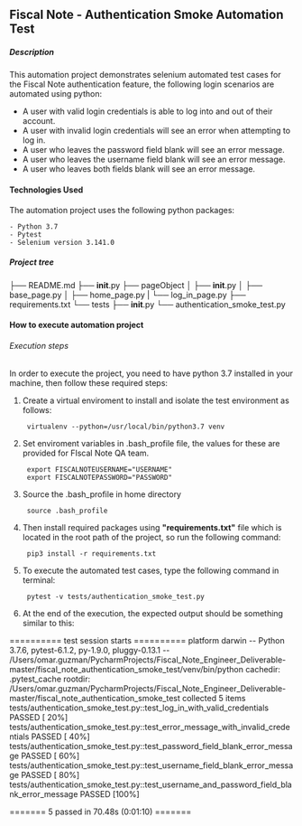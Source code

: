 ## Fiscal Note - Authentication Smoke Automation Test

##### Description

This automation project demonstrates selenium automated test cases for the Fiscal Note authentication feature, the following login scenarios are automated using python:

* A user with valid login credentials is able to log into and out of their account.
* A user with invalid login credentials will see an error when attempting to log in.
* A user who leaves the password field blank will see an error message.
* A user who leaves the username field blank will see an error message.
* A user who leaves both fields blank will see an error message.

#### Technologies Used

The automation project uses the following python packages:

    - Python 3.7
    - Pytest
    - Selenium version 3.141.0

##### Project tree

├── README.md
├── __init__.py
├── pageObject
│    ├── __init__.py
│    ├── base_page.py
│    ├── home_page.py
|    └── log_in_page.py
├── requirements.txt
└── tests
    ├── __init__.py
    └── authentication_smoke_test.py


#### How to execute automation project

###### Execution steps

In order to execute the project, you need to have python 3.7 installed in your machine, then follow these required steps:

1. Create a virtual enviroment to install and isolate the test environment as follows:

        virtualenv --python=/usr/local/bin/python3.7 venv

2. Set enviroment variables in .bash_profile file, the values for these are provided for FIscal Note QA team.

        export FISCALNOTEUSERNAME="USERNAME"
        export FISCALNOTEPASSWORD="PASSWORD"

3. Source the .bash_profile in home directory

        source .bash_profile

4. Then install required packages using **"requirements.txt"** file which is located in the root path of the project, so run the following command:

        pip3 install -r requirements.txt

5. To execute the automated test cases, type the following command in terminal:

        pytest -v tests/authentication_smoke_test.py

6. At the end of the execution, the expected output should be something similar to this:

========== test session starts ==========
platform darwin -- Python 3.7.6, pytest-6.1.2, py-1.9.0, pluggy-0.13.1 -- /Users/omar.guzman/PycharmProjects/Fiscal_Note_Engineer_Deliverable-master/fiscal_note_authentication_smoke_test/venv/bin/python
cachedir: .pytest_cache
rootdir: /Users/omar.guzman/PycharmProjects/Fiscal_Note_Engineer_Deliverable-master/fiscal_note_authentication_smoke_test
collected 5 items
tests/authentication_smoke_test.py::test_log_in_with_valid_credentials PASSED                                                                                           [ 20%]
tests/authentication_smoke_test.py::test_error_message_with_invalid_credentials PASSED                                                                                  [ 40%]
tests/authentication_smoke_test.py::test_password_field_blank_error_message PASSED                                                                                      [ 60%]
tests/authentication_smoke_test.py::test_username_field_blank_error_message PASSED                                                                                      [ 80%]
tests/authentication_smoke_test.py::test_username_and_password_field_blank_error_message PASSED                                                                         [100%]

======= 5 passed in 70.48s (0:01:10) =======



